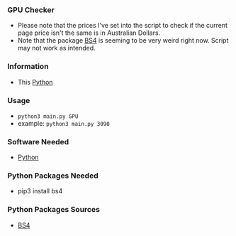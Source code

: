 ### GPU Checker
- Please note that the prices I've set into the script to check if the current page price isn't the same is in Australian Dollars.
- Note that the package [BS4](https://pypi.org/project/bs4/) is seeming to be very weird right now. Script may not work as intended.

### Information
- This [Python](https://www.python.org/ftp/python/3.10.0/python-3.10.0-amd64.exe)

### Usage
- `python3 main.py GPU` 
- example: `python3 main.py 3090`

### Software Needed
- [Python](https://www.python.org/ftp/python/3.10.0/python-3.10.0-amd64.exe)

### Python Packages Needed
- pip3 install bs4

### Python Packages Sources
- [BS4](https://pypi.org/project/bs4/)
